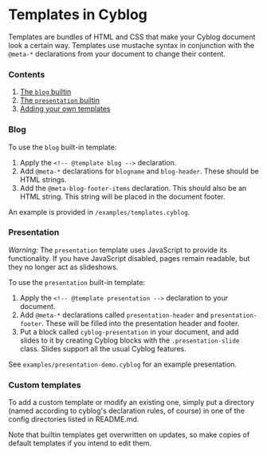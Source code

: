 # Templates in Cyblog

Templates are bundles of HTML and CSS that make your Cyblog
document look a certain way. Templates use mustache syntax
in conjunction with the `@meta-*` declarations from your document
to change their content.

### Contents

1. [The `blog` builtin](#blog)
1. [The `presentation` builtin](#presentation)
1. [Adding your own templates](#custom-templates)

### Blog

To use the `blog` built-in template:

1. Apply the `<!-- @template blog -->` declaration.
2. Add `@meta-*` declarations for `blogname` and `blog-header`. These should be
   HTML strings.
3. Add the `@meta-blog-footer-items` declaration. This should also be an HTML
   string. This string will be placed in the document footer.

An example is provided in `/examples/templates.cyblog`.

### Presentation

_Warning:_ The `presentation` template uses JavaScript to provide its functionality.
If you have JavaScript disabled, pages remain readable, but they no longer act as 
slideshows.

To use the `presentation` built-in template:

1. Apply the `<!-- @template presentation -->` declaration to your document.
2. Add `@meta-*` declarations called `presentation-header` and `presentation-footer`.
   These will be filled into the presentation header and footer.
3. Put a block called `cyblog-presentation` in your document, and add slides to it
   by creating Cyblog blocks with the `.presentation-slide` class.
   Slides support all the usual Cyblog features.

See `examples/presentation-demo.cyblog` for an example presentation.

### Custom templates

To add a custom template or modify an existing one, simply put a directory (named
according to cyblog's declaration rules, of course) in one of the config directories
listed in README.md.

Note that builtin templates get overwritten on updates, so make copies of default
templates if you intend to edit them.
